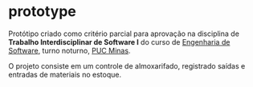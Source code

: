 # prototype
Protótipo criado como critério parcial para aprovação na disciplina de **Trabalho Interdisciplinar de Software I** do curso de [Engenharia de Software](http://www.pucminas.br/unidade/praca-da-liberdade/ensino/graduacao/Paginas/Engenharia-de-Software.aspx?tipo=152f25a5-fa8d-4d04-a7ba-57b6b4c21265&campi=fff21d5a-ba04-457c-a616-0778329925e5&curso=259&turno=3), turno noturno, [PUC Minas](http://www.pucminas.br/Paginas/default.aspx).

O projeto consiste em um controle de almoxarifado, registrado saídas e entradas de materiais no estoque.

